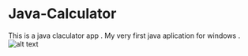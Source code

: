 # Java-Calculator
This is a java claculator app .
My very first java aplication for windows .
![alt text](https://gcdnb.pbrd.co/images/6QVA2f81SET4.png?o=1)

